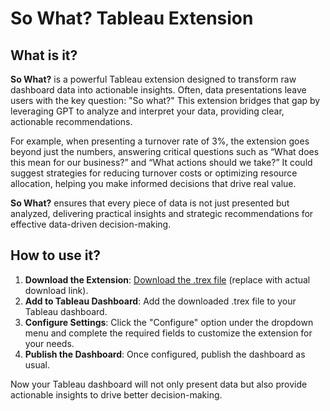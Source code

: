 # So What? Tableau Extension

## What is it?

**So What?** is a powerful Tableau extension designed to transform raw dashboard data into actionable insights. Often, data presentations leave users with the key question: "So what?" This extension bridges that gap by leveraging GPT to analyze and interpret your data, providing clear, actionable recommendations.

For example, when presenting a turnover rate of 3%, the extension goes beyond just the numbers, answering critical questions such as “What does this mean for our business?” and “What actions should we take?” It could suggest strategies for reducing turnover costs or optimizing resource allocation, helping you make informed decisions that drive real value.

**So What?** ensures that every piece of data is not just presented but analyzed, delivering practical insights and strategic recommendations for effective data-driven decision-making.

## How to use it?

1. **Download the Extension**: [Download the .trex file](https://github.com/whitet98/soWhat/blob/master/soWhat.trex) (replace with actual download link).
2. **Add to Tableau Dashboard**: Add the downloaded .trex file to your Tableau dashboard.
3. **Configure Settings**: Click the "Configure" option under the dropdown menu and complete the required fields to customize the extension for your needs.
4. **Publish the Dashboard**: Once configured, publish the dashboard as usual.

Now your Tableau dashboard will not only present data but also provide actionable insights to drive better decision-making.
